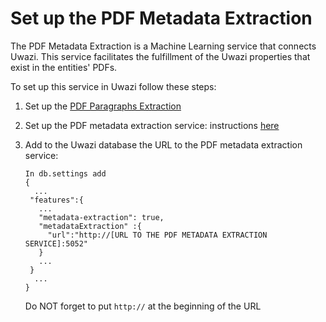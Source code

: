 # Set up the PDF Metadata Extraction

The PDF Metadata Extraction is a Machine Learning service that connects Uwazi. This service facilitates the
fulfillment of the Uwazi properties that exist in the entities' PDFs.

To set up this service in Uwazi follow these steps:

1. Set up the [PDF Paragraphs Extraction](https://uwazi.readthedocs.io/en/latest/sysadmin-docs/set-up-pdf-paragraph-extraction.html)
2. Set up the PDF metadata extraction service: instructions [here](https://github.com/huridocs/pdf_information_extraction)
5. Add to the Uwazi database the URL to the PDF metadata extraction service:

    ``` 
   In db.settings add
   {
      ...
     "features":{
       ...
       "metadata-extraction": true,
       "metadataExtraction" :{
         "url":"http://[URL TO THE PDF METADATA EXTRACTION SERVICE]:5052"
       }
       ...
     }
      ...
   }
   ```

   Do NOT forget to put `http://` at the beginning of the URL
